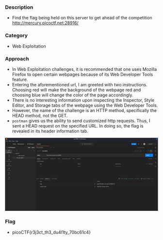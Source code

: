 ### Description 
- Find the flag being held on this server to get ahead of the competition http://mercury.picoctf.net:28916/

### Category 
- Web Exploitation 

### Approach 
- In Web Exploitation challenges, it is recommended that one uses Mozilla Firefox to open certain webpages because of its Web Developer Tools feature. 
- Entering the aforementioned url, I am greeted with two instructions. Choosing red will make the background of the webpage red and choosing blue will change the color
of the page accordingly. 
- There is no interesting information upon inspecting the Inspector, Style Editor, and Storage tabs of the webpage using the Web Developer Tools. 
- However, the name of the challenge is an HTTP method, specifically the HEAD method, not the GET. 
- `postman` gives us the ability to send customized http requests. Thus, I sent a HEAD request on the specified URL. In doing so, the flag is revealed in its header information tab.

<p align="center">
  <img src="getAhead.png">
</p>

### Flag 
- picoCTF{r3j3ct_th3_du4l1ty_70bc61c4}
